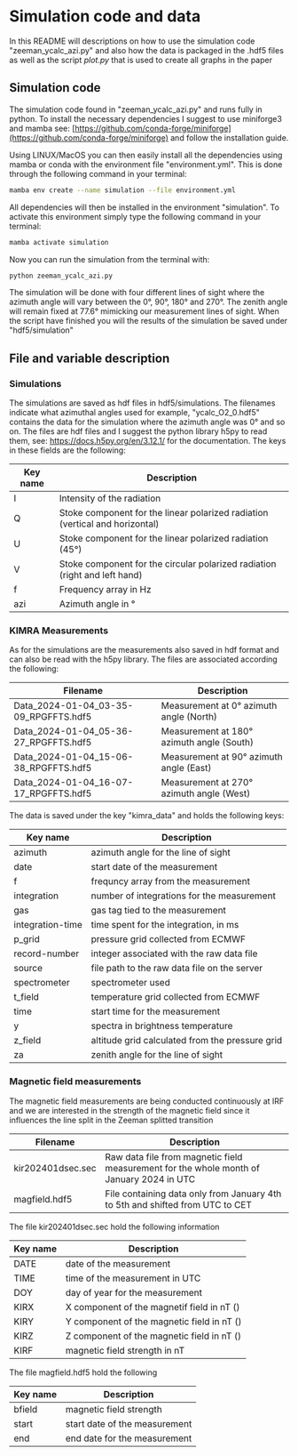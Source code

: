 # Simulation code and data 

In this README will descriptions on how to use the simulation code "zeeman_ycalc_azi.py" and also how the data is 
packaged in the .hdf5 files as well as the script *plot.py* that is used to create all graphs in the paper

## Simulation code 

The simulation code found in "zeeman_ycalc_azi.py" and runs fully in python. To install the necessary dependencies 
I suggest to use miniforge3 and mamba see: [https://github.com/conda-forge/miniforge](https://github.com/conda-forge/miniforge) and follow the installation guide.

Using LINUX/MacOS you can then easily install all the dependencies using mamba or conda with the environment file 
"environment.yml". This is done through the following command in your terminal:

```bash
mamba env create --name simulation --file environment.yml
````

All dependencies will then be installed in the environment "simulation". To activate this environment simply 
type the following command in your terminal:

```bash
mamba activate simulation
```

Now you can run the simulation from the terminal with:

```bash
python zeeman_ycalc_azi.py
```

The simulation will be done with four different lines of sight where the azimuth angle will vary between the 0°, 90°,
180° and 270°. The zenith angle will remain fixed at 77.6° mimicking our measurement lines of sight. When the script 
have finished you will the results of the simulation be saved under "hdf5/simulation"

## File and variable description 
### Simulations 

The simulations are saved as hdf files in hdf5/simulations. The filenames indicate what azimuthal angles used for example, 
"ycalc_O2_0.hdf5" contains the data for the simulation where the azimuth angle was 0° and so on. The files are hdf files 
and I suggest the python library h5py to read them, see: https://docs.h5py.org/en/3.12.1/ for the documentation. The keys 
in these fields are the following:

| Key name          | Description                 | 
| ----------------  | --------------------------- |
| I                 |  Intensity of the radiation |   
| Q                 |  Stoke component for the linear polarized radiation (vertical and horizontal) |
| U                 |  Stoke component for the linear polarized radiation (45°) |
| V                 |  Stoke component for the circular polarized radiation (right and left hand) |
| f                 |  Frequency array in Hz|
| azi               |  Azimuth angle in °|


### KIMRA Measurements 

As for the simulations are the measurements also saved in hdf format and can also be read with the h5py library. The files
are associated according the following:

| Filename                                | Description                 | 
| --------------------------------------  | --------------------------- |
| Data_2024-01-04_03-35-09_RPGFFTS.hdf5   |  Measurement at 0° azimuth angle (North)|   
| Data_2024-01-04_05-36-27_RPGFFTS.hdf5   |  Measurement at 180° azimuth angle (South)|   
| Data_2024-01-04_15-06-38_RPGFFTS.hdf5   |  Measurement at 90° azimuth angle (East)|   
| Data_2024-01-04_16-07-17_RPGFFTS.hdf5   |  Measurement at 270° azimuth angle (West)|   


The data is saved under the key "kimra_data" and holds the following keys:

| Key name          | Description                 | 
| ----------------  | --------------------------- |
| azimuth           |  azimuth angle for the line of sight|   
| date              |  start date of the measurement|
| f                 |  frequncy array from the measurement |
| integration       |  number of integrations for the measurement |
| gas               |  gas tag tied to the measurement|
| integration-time  |  time spent for the integration, in ms|
| p_grid            |  pressure grid collected from ECMWF |
| record-number     |  integer associated with the raw data file |
| source            |  file path to the raw data file on the server |
| spectrometer      |  spectrometer used |
| t_field           |  temperature grid collected from ECMWF|
| time              |  start time for the measurement
| y                 |  spectra in brightness temperature |
| z_field           |  altitude grid calculated from the pressure grid
|za                 |  zenith angle for the line of sight |

### Magnetic field measurements

The magnetic field measurements are being conducted continuously at IRF and we are 
interested in the strength of the magnetic field since it influences the line split 
in the Zeeman splitted transition

| Filename                                | Description                 | 
| --------------------------------------  | --------------------------- |
| kir202401dsec.sec                       |  Raw data file from magnetic field measurement for the whole month of January 2024 in UTC|   
| magfield.hdf5                           |  File containing data only from January 4th to 5th and shifted from UTC to CET|   

The file kir202401dsec.sec hold the following information


| Key name          | Description                 | 
| ----------------  | --------------------------- |
| DATE              |  date of the measurement  |   
| TIME              |  time of the measurement in UTC|
| DOY               |  day of year for the measurement |
| KIRX              |  X component of the magnetif field in nT () |
| KIRY              |  Y component of the magnetic field in nT ()|
| KIRZ              |  Z component of the magnetic field in nT ()|
| KIRF              |  magnetic field strength in nT|

The file magfield.hdf5 hold the following 

| Key name          | Description                 | 
| ----------------  | --------------------------- |
| bfield            |  magnetic field strength    |   
| start             |  start date of the measurement|
| end               |  end date for the measurement|
